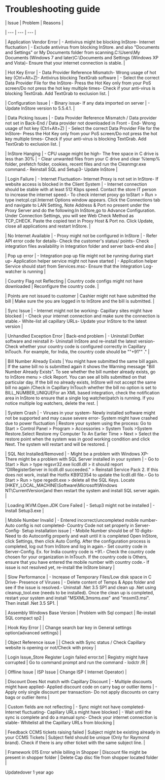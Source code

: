 # Troubleshooting guide

| Issue | Problem | Reasons |

| --- | --- | --- |

| Application Vendor Error | - Antivirus might be blocking InStore- Internet fluctuation | - Exclude antivirus from blocking InStore. and also "Documents and Settings" or My Documents folder from scanning.C:\Users<your account>\My Documents (Windows 7 and later)C:\Documents and Settings (Windows XP and Vista)- Ensure that your internet connection is stable. |

| Hot Key Error | - Data Provider Reference Mismatch- Wrong usage of hot key (Ctrl+Alt+Z)- Antivirus blocking TextGrab software | - Select the correct Data Provider File for the InStore- Press the Hot Key only from your PoS screen/Do not press the hot key multiple times- Check if your anti-virus is blocking TextGrab. Add TextGrab to exclusion list. |

| Configuration Issue | - Binary issue- If any data imported on server | -  Update InStore version to 5.5.4.1. |

| Data Picking Issues | - Data Provider Reference Mismatch / Data provider not set in Back-End / Data provider not downloaded in Front - End- Wrong usage of hot key (Ctrl+Alt+Z) | - Select the correct Data Provider File for the InStore- Press the Hot Key only from your PoS screen/Do not press the hot key multiple times- Check if your anti-virus is blocking TextGrab. Add TextGrab to exclusion list. |

| InStore Hanging | - CPU usage might be high- The free space in C drive is less than 30% | - Clear unwanted files from your C drive and clear %temp% folder, prefetch folder, cookies, recent files and run the Cleanmgr.exe command.- Reinstall SQL and Setup3- Update InStore |

| Login Failure | - Internet Fluctuation- Internet Proxy is not set in InStore- If website access is blocked in the Client System | - Internet connection should be stable with at least 512 Kbps speed. Contact the store IT person to increase the internet speed.- To check internet proxy go toStart > Run > type inetcpl.cpl.Internet Options window appears. Click the Connections tab and navigate to LAN Setting, Note Address & Port no present under the Proxy Server and do the following:In InStore,go to Advance Configuration. Under Connection Settings, you will see Web Check Method as TCP_CHECK. Paste the copied text in Proxy Host & Port no. Click Update, close all applications and restart InStore. |

| No Internet Available | - Proxy might not be configured in InStore | - Refer API error code for details- Check the customer's status/ points- Check integration files availability in Integration folder and server back-end also |

| Pop up error | - Integration pop up file might not be running during start up- Application helper service might not have started | - Application helper Service should start from Services.msc- Ensure that the Integration Log-watcher is running |

| Country Flag not Reflecting | Country code configs might not have downloaded | Reconfigure the country code. |

| Points are not issued to customer | Cashier might not have submitted the bill | Make sure the you are logged in to InStore and the bill is submitted. |

| Sync Issue | - Internet might not be working- Capillary sites might have blocked | - Check your internet connection and make sure the connection is stable.- White-list all capillary URLs- Update your InStore to the latest version |

| Unhandled Exception Error | Back-end problem | - Uninstall DotNet software and reinstall it- Uninstall InStore and re-install the latest version- Check whether your country code is configured correctly in Capillary InTouch. For example, for India, the country code should be ""+91"" ." |

| Bill Number Already Exists | You might have submitted the same bill again. | If the same bill no is submitted again it shows the Warning message "Bill Number Already Exists". To see whether the bill number already exists, go to InStore menu > click Report. You can see all bills submitted on that particular day. If the bill no already exists, InStore will not accept the same bill no again /Check in Capillary InTouch whether the bill no option is set to BILL_NUMBER_UNIQUEFor an XML based integration, check the notification area in InStore to ensure that a single log watcher/patch is running. If you notice multiple log watchers, delete the rest. |

| System Crash | - Viruses in your system- Newly installed software might not be supported and may cause severe error- System might have crashed due to power fluctuation | Restore your system using the process: Go to Start > Control Panel > Program > Accessories > System Tools >System Restore.Select Restore my Computer To An Earlier Time > Next > Select the restore point when the system was in good working condition and click Next. The system will restart and will be restored. |

| SQL Not Installed/Removed | - Might be a problem with Windows XP- There might be a problem with SQL Server installed in your system | - Go to Start > Run > type regsvr32.exe licdll.dll > it should report "DllRegisterServer in licdll.dll succeeded." > Reinstall Service Pack 2. If this does not work, install the Hotfix KB912354 to update the licdll.dll file.- Go to Start > Run > type regedit.exe > delete all the SQL Keys. Locate [HKEY_LOCAL_MACHINE\Software\Microsoft\Windows NT\CurrentVersion]and then restart the system and install SQL server again. |

| Loading IKVM.Open.JDK Core Failed | - Setup3 might not be installed | - Install Setup3.exe |

| Mobile Number Invalid | - Entered incorrect/uncompleted mobile number- Auto config is not completed- Country Code not set properly in Server-Config- Setup installation issue | - Mobile Number should be of 10 digits- Need to do Autoconfig properly and wait until it is completed  Open InStore, click Settings, then click Auto Config. After the configuration process is completed, log out from InStore and log in again.- Set country code in Server-Config. Ex. for India country code is +91.- Check the country code chosen for your organization in InTouch. If the country code is Others, ensure that you have entered the mobile number with country code.- If issue is not resolved yet, re-install the InStore binary |

| Slow Performance | - Increase of Temporary Files/Low disk space in C Drive- Presence of Viruses | - Delete content of Temps & Apps folder and see if the issue is resolved.- Uninstall .Net 3.5 SP1 and clean up .Net using cleanup_tool.exe (needs to be installed). Once the clean up is completed, restart your system and install "MSXML3msms.exe" and "msxml3.msi". Then install .Net 3.5 SP1. |

| Assembly Windows Base Version | Problem with Sql compact | Re-install SQL compact sp2 |

| Hook Key Error |  | Change search bar key in General settings option(advanced settings) |

| Object Reference issue |  | Check with Sync status / Check Capillary website is opening or not/Check with proxy |

| Login Issue_Store Register Login failed error.txt | Registry might have corrupted | Go to command prompt and run the command - lodctr /R |

| Offline Issue | ISP Issue | Change ISP ( Internet Operator) |

| Discount Does Not match with Capillary Discount | - Multiple discounts might have applied- Applied discount code on carry bag or outlier items | - Apply only single discount per transaction- Do not apply discounts on carry bags or outlier items |

| Custom fields are not reflecting | - Sync might not have completed- Internet fluctuating- Capillary URLs might have blocked | - Wait until the sync is complete and do a manual sync- Check your internet connection is stable- Whitelist all the Capillary URLs from blocking |

| Feedback CCMS tickets raising failed | Subject might be existing already in your CCMS Tickets | Subject field should be unique (Only for Raymond brand). Check if there is any other ticket with the same subject line. |

| Framework 015 Error while billing in Shopper | Discount file might be present in shopper folder | Delete Cap disc file from shopper located folder |



Updatedover 1 year ago